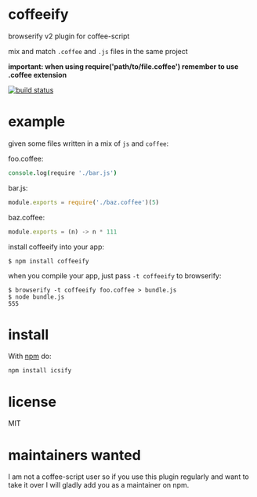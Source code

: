 # coffeeify

browserify v2 plugin for coffee-script

mix and match `.coffee` and `.js` files in the same project

**important: when using require('path/to/file.coffee') remember to use .coffee extension**

[![build status](https://secure.travis-ci.org/substack/coffeeify.png)](http://travis-ci.org/maxtacp/icsify)

# example

given some files written in a mix of `js` and `coffee`:

foo.coffee:

``` coffee
console.log(require './bar.js')
```

bar.js:

``` js
module.exports = require('./baz.coffee')(5)
```

baz.coffee:

``` js
module.exports = (n) -> n * 111
```

install coffeeify into your app:

```
$ npm install coffeeify
```

when you compile your app, just pass `-t coffeeify` to browserify:

```
$ browserify -t coffeeify foo.coffee > bundle.js
$ node bundle.js
555
```

# install

With [npm](https://npmjs.org) do:

```
npm install icsify
```

# license

MIT

# maintainers wanted

I am not a coffee-script user so if you use this plugin regularly and want to
take it over I will gladly add you as a maintainer on npm.
